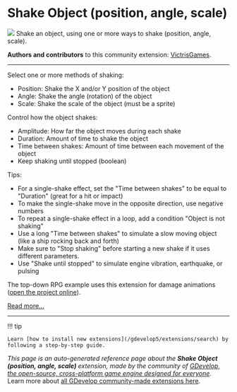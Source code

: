 # Shake Object (position, angle, scale)

<img src="https://resources.gdevelop-app.com/assets/Icons/arrow-all.svg" class="extension-icon"></img>
Shake an object, using one or more ways to shake (position, angle, scale).

**Authors and contributors** to this community extension: [VictrisGames](https://gd.games/VictrisGames).

---

Select one or more methods of shaking:
- Position: Shake the X and/or Y position of the object 
- Angle: Shake the angle (rotation) of the object 
- Scale: Shake the scale of the object (must be a sprite)

Control how the object shakes:
- Amplitude: How far the object moves during each shake
- Duration: Amount of time to shake the object
- Time between shakes: Amount of time between each movement of the object
- Keep shaking until stopped (boolean)

Tips:
- For a single-shake effect, set the "Time between shakes" to be equal to "Duration"  (great for a hit or impact)
- To make the single-shake move in the opposite direction, use negative numbers 
- To repeat a single-shake effect in a loop, add a condition "Object is not shaking" 
- Use a long "Time between shakes" to simulate a slow moving object (like a ship rocking back and forth)
- Make sure to "Stop shaking" before starting a new shake if it uses different parameters. 
- Use "Shake until stopped" to simulate engine vibration, earthquake, or pulsing

The top-down RPG example uses this extension for damage animations ([open the project online](https://editor.gdevelop.io/?project=example://top-down-rpg)).

[Read more...](https://victrisgames.itch.io/gdevelop-camera-shake-example)

---

!!! tip

    Learn [how to install new extensions](/gdevelop5/extensions/search) by following a step-by-step guide.

*This page is an auto-generated reference page about the **Shake Object (position, angle, scale)** extension, made by the community of [GDevelop, the open-source, cross-platform game engine designed for everyone](https://gdevelop.io/).* Learn more about [all GDevelop community-made extensions here](/gdevelop5/extensions).